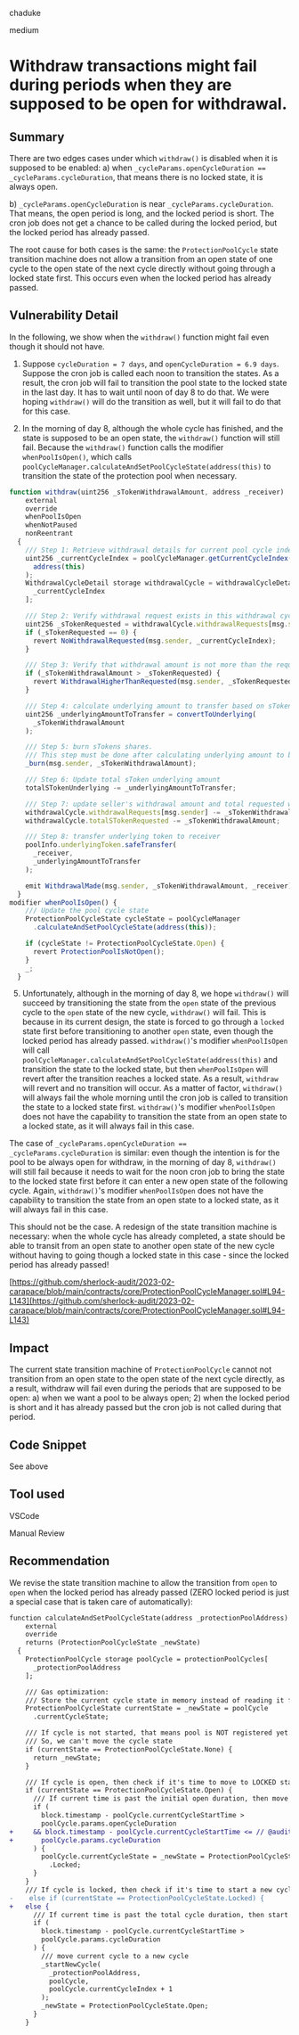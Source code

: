 chaduke

medium

# Withdraw transactions might fail during periods when they are supposed to be open for withdrawal.

## Summary
There are two edges cases under which ``withdraw()`` is disabled when it is supposed to be enabled: 
a) when ``_cycleParams.openCycleDuration == _cycleParams.cycleDuration``, that means there is no locked state, it is always open. 

b)  ``_cycleParams.openCycleDuration`` is near ``_cycleParams.cycleDuration``. That means, the open period is long, and the locked period is short. The cron job does not get a chance to be called during the locked period, but the locked period has already passed. 

The root cause for both cases is the same: the ``ProtectionPoolCycle`` state transition machine does not allow a transition from an open state of one cycle to the open state of the next cycle directly without going through a locked state first. This occurs even when the locked period has already passed.  

## Vulnerability Detail
In the following, we show when the ``withdraw()`` function might fail even though it should not have.  

1) Suppose ``cycleDuration = 7 days``, and ``openCycleDuration = 6.9 days``. Suppose the cron job is called each noon to transition the states. As a result, the cron job will fail to transition the pool state to the locked state in the last day. It has to wait until noon of day 8 to do that. We were hoping ``withdraw()`` will do the transition as well, but it will fail to do that for this case. 

2) In the morning of day 8, although the whole cycle has finished, and the state is supposed to be an open state, the ``withdraw()`` function  will still fail. Because the ``withdraw()`` function  calls the modifier ``whenPoolIsOpen()``, which calls ``poolCycleManager.calculateAndSetPoolCycleState(address(this)`` to transition the state of the protection pool when necessary. 

```javascript
function withdraw(uint256 _sTokenWithdrawalAmount, address _receiver)
    external
    override
    whenPoolIsOpen
    whenNotPaused
    nonReentrant
  {
    /// Step 1: Retrieve withdrawal details for current pool cycle index
    uint256 _currentCycleIndex = poolCycleManager.getCurrentCycleIndex(
      address(this)
    );
    WithdrawalCycleDetail storage withdrawalCycle = withdrawalCycleDetails[
      _currentCycleIndex
    ];

    /// Step 2: Verify withdrawal request exists in this withdrawal cycle for the user
    uint256 _sTokenRequested = withdrawalCycle.withdrawalRequests[msg.sender];
    if (_sTokenRequested == 0) {
      revert NoWithdrawalRequested(msg.sender, _currentCycleIndex);
    }

    /// Step 3: Verify that withdrawal amount is not more than the requested amount.
    if (_sTokenWithdrawalAmount > _sTokenRequested) {
      revert WithdrawalHigherThanRequested(msg.sender, _sTokenRequested);
    }

    /// Step 4: calculate underlying amount to transfer based on sToken withdrawal amount
    uint256 _underlyingAmountToTransfer = convertToUnderlying(
      _sTokenWithdrawalAmount
    );

    /// Step 5: burn sTokens shares.
    /// This step must be done after calculating underlying amount to be transferred
    _burn(msg.sender, _sTokenWithdrawalAmount);

    /// Step 6: Update total sToken underlying amount
    totalSTokenUnderlying -= _underlyingAmountToTransfer;

    /// Step 7: update seller's withdrawal amount and total requested withdrawal amount
    withdrawalCycle.withdrawalRequests[msg.sender] -= _sTokenWithdrawalAmount;
    withdrawalCycle.totalSTokenRequested -= _sTokenWithdrawalAmount;

    /// Step 8: transfer underlying token to receiver
    poolInfo.underlyingToken.safeTransfer(
      _receiver,
      _underlyingAmountToTransfer
    );

    emit WithdrawalMade(msg.sender, _sTokenWithdrawalAmount, _receiver);
  }
modifier whenPoolIsOpen() {
    /// Update the pool cycle state
    ProtectionPoolCycleState cycleState = poolCycleManager
      .calculateAndSetPoolCycleState(address(this));

    if (cycleState != ProtectionPoolCycleState.Open) {
      revert ProtectionPoolIsNotOpen();
    }
    _;
  }
```

5) Unfortunately, although  in the morning of day 8, we hope ``withdraw()`` will succeed by transitioning the state from the ``open`` state of the previous cycle to the ``open`` state of the new cycle, ``withdraw()`` will fail. This is because  in its current design, the state is forced to go through a ``locked`` state first before transitioning to another ``open`` state, even though the locked period has already passed. ``withdraw()``'s modifier ``whenPoolIsOpen`` will call  ``poolCycleManager.calculateAndSetPoolCycleState(address(this)`` and transition the state to the locked state, but then ``whenPoolIsOpen``  will revert after the transition reaches a locked state. As a result, ``withdraw`` will revert and no transition will occur. As a matter of factor, ``withdraw()`` will always fail the whole morning until the cron job is called to transition the state to a locked state first.  ``withdraw()``'s modifier ``whenPoolIsOpen`` does not have the capability to transition the state from an open state to a locked state, as it will always fail in this case. 


The case of  ``_cycleParams.openCycleDuration == _cycleParams.cycleDuration`` is similar: even though the intention is for the pool to be always open for withdraw, in the morning of day 8, ``withdraw()`` will still fail because it needs to wait for the noon cron job to bring the state to the locked state first before it can enter a new open state of the following cycle. Again,  ``withdraw()``'s modifier ``whenPoolIsOpen`` does not have the capability to transition the state from an open state to a locked state, as it will always fail in this case. 

 
This should not be the case. A redesign of the state transition machine is necessary: when the whole cycle has already completed, a state should be able to transit from an open state to another open state of the new cycle without having to going though a locked state in this case - since the locked period has already passed!

[https://github.com/sherlock-audit/2023-02-carapace/blob/main/contracts/core/ProtectionPoolCycleManager.sol#L94-L143](https://github.com/sherlock-audit/2023-02-carapace/blob/main/contracts/core/ProtectionPoolCycleManager.sol#L94-L143)




## Impact
The current state transition machine of ``ProtectionPoolCycle`` cannot not transition from an open state to the open state of the next cycle directly, as a result, withdraw will fail even during the periods that are supposed to be open: a) when we want a pool to be always open; 2) when the locked period is short and it has already passed but the cron job is not called during that period. 

## Code Snippet
See above

## Tool used
VSCode

Manual Review

## Recommendation
We revise the state transition machine to allow the transition from ``open`` to ``open`` when the locked period has already passed (ZERO locked period is just a special case that is taken care of automatically): 

```diff
function calculateAndSetPoolCycleState(address _protectionPoolAddress)
    external
    override
    returns (ProtectionPoolCycleState _newState)
  {
    ProtectionPoolCycle storage poolCycle = protectionPoolCycles[
      _protectionPoolAddress
    ];

    /// Gas optimization:
    /// Store the current cycle state in memory instead of reading it from the storage multiple times.
    ProtectionPoolCycleState currentState = _newState = poolCycle
      .currentCycleState;

    /// If cycle is not started, that means pool is NOT registered yet.
    /// So, we can't move the cycle state
    if (currentState == ProtectionPoolCycleState.None) {
      return _newState;
    }

    /// If cycle is open, then check if it's time to move to LOCKED state.
    if (currentState == ProtectionPoolCycleState.Open) {
      /// If current time is past the initial open duration, then move to LOCKED state.
      if (
        block.timestamp - poolCycle.currentCycleStartTime >
        poolCycle.params.openCycleDuration
+     && block.timestamp - poolCycle.currentCycleStartTime <= // @audit: if not yet next cycle
+       poolCycle.params.cycleDuration
      ) {
        poolCycle.currentCycleState = _newState = ProtectionPoolCycleState
          .Locked;
      }
    }
    /// If cycle is locked, then check if it's time to start a new cycle.
-    else if (currentState == ProtectionPoolCycleState.Locked) {
+   else {
      /// If current time is past the total cycle duration, then start a new cycle.
      if (
        block.timestamp - poolCycle.currentCycleStartTime >
        poolCycle.params.cycleDuration
      ) {
        /// move current cycle to a new cycle
        _startNewCycle(
          _protectionPoolAddress,
          poolCycle,
          poolCycle.currentCycleIndex + 1
        );
        _newState = ProtectionPoolCycleState.Open;
      }
    }
```
